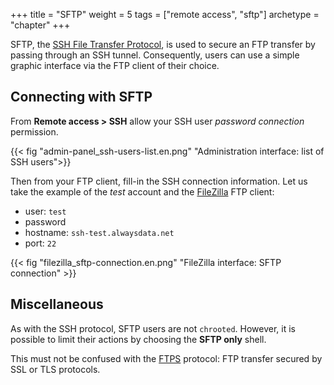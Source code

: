 +++
title = "SFTP"
weight = 5
tags = ["remote access", "sftp"]
archetype = "chapter"
+++

SFTP, the [SSH File Transfer Protocol](https://en.wikipedia.org/wiki/SSH_File_Transfer_Protocol), is used to secure an FTP transfer by passing through an SSH tunnel. Consequently, users can use a simple graphic interface via the FTP client of their choice.

## Connecting with SFTP

From **Remote access > SSH** allow your SSH user *password connection* permission.

{{< fig "admin-panel_ssh-users-list.en.png" "Administration interface: list of SSH users">}}

Then from your FTP client, fill-in the SSH connection information. Let us take the example of the *test* account and the [FileZilla](https://filezilla-project.org/) FTP client:

  - user: `test`
  - password
  - hostname: `ssh-test.alwaysdata.net`
  - port: `22`

{{< fig "filezilla_sftp-connection.en.png" "FileZilla interface: SFTP connection" >}}

## Miscellaneous

As with the SSH protocol, SFTP users are not `chrooted`. However, it is possible to limit their actions by choosing the **SFTP only** shell.

This must not be confused with the [FTPS](remote-access/ftp) protocol: FTP transfer secured by SSL or TLS protocols.

